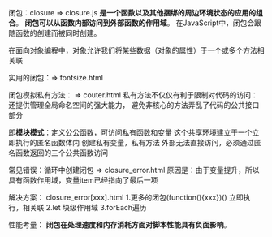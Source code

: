 闭包：closure  => closure.js 
**是一个函数以及其他捆绑的周边环境状态的应用的组合**。
**闭包可以从函数内部访问到外部函数的作用域**。
在JavaScript中，闭包会跟随函数的创建而被同时创建。

在面向对象编程中，对象允许我们将某些数据（对象的属性）于一个或多个方法相关联


实用的闭包：=> fontsize.html


闭包模拟私有方法： => couter.html 
私有方法不仅仅有利于限制对代码的访问：
还提供管理全局命名空间的强大能力，
避免非核心的方法弄乱了代码的公共接口部分

即**模块模式**：定义公公函数，可访问私有函数和变量
这个共享环境建立于一个立即执行的匿名函数体内
创建私有变量，私有方法
外部无法直接访问，必须通过匿名函数返回的三个公共函数访问


常见错误：循环中创建闭包 => closure_error.html
原因是：由于变量提升，所以具有函数作用域，变量item已经指向了最后一项

解决方案： closure_error[xxx].html
1.更多的闭包(function(){xxx})() 立即执行，相关联 
2.let 块级作用域
3.forEach遍历


性能考量：
**闭包在处理速度和内存消耗方面对脚本性能具有负面影响**。
